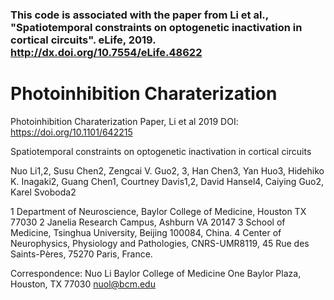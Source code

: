 ### This code is associated with the paper from Li et al., "Spatiotemporal constraints on optogenetic inactivation in cortical circuits". eLife, 2019. http://dx.doi.org/10.7554/eLife.48622

# Photoinhibition Charaterization
Photoinhibition Charaterization Paper, Li et al 2019
DOI: https://doi.org/10.1101/642215 



Spatiotemporal constraints on optogenetic inactivation in cortical circuits



Nuo Li1,2, Susu Chen2, Zengcai V. Guo2, 3, Han Chen3, Yan Huo3, Hidehiko K. Inagaki2, Guang Chen1, Courtney Davis1,2, David Hansel4, Caiying Guo2, Karel Svoboda2


1 Department of Neuroscience, Baylor College of Medicine, Houston TX 77030
2 Janelia Research Campus, Ashburn VA 20147
3 School of Medicine, Tsinghua University, Beijing 100084, China.
4 Center of Neurophysics, Physiology and Pathologies, CNRS-UMR8119, 45 Rue des Saints-Pères, 75270 Paris, France.





Correspondence:
Nuo Li
Baylor College of Medicine
One Baylor Plaza,
Houston, TX 77030
nuol@bcm.edu
